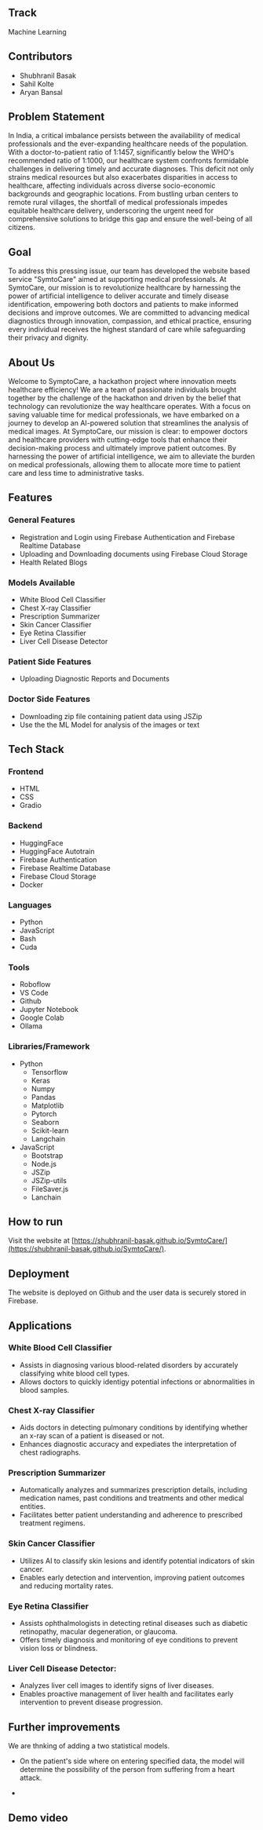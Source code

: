 ## Track

Machine Learning

## Contributors
* Shubhranil Basak
* Sahil Kolte
* Aryan Bansal


## Problem Statement

In India, a critical imbalance persists between the availability of medical professionals and the ever-expanding healthcare needs of the population. With a doctor-to-patient ratio of 1:1457, significantly below the WHO's recommended ratio of 1:1000, our healthcare system confronts formidable challenges in delivering timely and accurate diagnoses. This deficit not only strains medical resources but also exacerbates disparities in access to healthcare, affecting individuals across diverse socio-economic backgrounds and geographic locations. From bustling urban centers to remote rural villages, the shortfall of medical professionals impedes equitable healthcare delivery, underscoring the urgent need for comprehensive solutions to bridge this gap and ensure the well-being of all citizens.

## Goal

To address this pressing issue, our team has developed the website based service "SymtoCare" aimed at supporting medical professionals. At SymtoCare, our mission is to revolutionize healthcare by harnessing the power of artificial intelligence to deliver accurate and timely disease identification, empowering both doctors and patients to make informed decisions and improve outcomes. We are committed to advancing medical diagnostics through innovation, compassion, and ethical practice, ensuring every individual receives the highest standard of care while safeguarding their privacy and dignity.

## About Us

Welcome to SymptoCare, a hackathon project where innovation meets healthcare efficiency! We are a team of passionate individuals brought together by the challenge of the hackathon and driven by the belief that technology can revolutionize the way healthcare operates. With a focus on saving valuable time for medical professionals, we have embarked on a journey to develop an AI-powered solution that streamlines the analysis of medical images. At SymptoCare, our mission is clear: to empower doctors and healthcare providers with cutting-edge tools that enhance their decision-making process and ultimately improve patient outcomes. By harnessing the power of artificial intelligence, we aim to alleviate the burden on medical professionals, allowing them to allocate more time to patient care and less time to administrative tasks.

## Features

### General Features
* Registration and Login using Firebase Authentication and Firebase Realtime Database
* Uploading and Downloading documents using Firebase Cloud Storage
* Health Related Blogs

### Models Available
* White Blood Cell Classifier
* Chest X-ray Classifier
* Prescription Summarizer
* Skin Cancer Classifier
* Eye Retina Classifier
* Liver Cell Disease Detector

### Patient Side Features
* Uploading Diagnostic Reports and Documents

### Doctor Side Features
* Downloading zip file containing patient data using JSZip
* Use the the ML Model for analysis of the images or text

## Tech Stack

### Frontend
* HTML
* CSS
* Gradio
### Backend
* HuggingFace
* HuggingFace Autotrain
* Firebase Authentication
* Firebase Realtime Database
* Firebase Cloud Storage
* Docker
### Languages
* Python
* JavaScript
* Bash
* Cuda
### Tools
* Roboflow
* VS Code
* Github
* Jupyter Notebook
* Google Colab
* Ollama
### Libraries/Framework
* Python
  * Tensorflow
  * Keras
  * Numpy
  * Pandas
  * Matplotlib
  * Pytorch
  * Seaborn
  * Scikit-learn
  * Langchain
* JavaScript
  * Bootstrap
  * Node.js
  * JSZip
  * JSZip-utils
  * FileSaver.js
  * Lanchain
## How to run
Visit the website at [https://shubhranil-basak.github.io/SymtoCare/](https://shubhranil-basak.github.io/SymtoCare/).
## Deployment
The website is deployed on Github and the user data is securely stored in Firebase. 
## Applications

### White Blood Cell Classifier
* Assists in diagnosing various blood-related disorders by accurately classifying white blood cell types.
* Allows doctors to quickly identigy potential infections or abnormalities in blood samples.

### Chest X-ray Classifier
* Aids doctors in detecting pulmonary conditions by identifying whether an x-ray scan of a patient is diseased or not.
* Enhances diagnostic accuracy and expediates the interpretation of chest radiographs.

### Prescription Summarizer
* Automatically analyzes and summarizes prescription details, including medication names, past conditions and treatments and other medical entities.
* Facilitates better patient understanding and adherence to prescribed treatment regimens.

### Skin Cancer Classifier
* Utilizes AI to classify skin lesions and identify potential indicators of skin cancer.
* Enables early detection and intervention, improving patient outcomes and reducing mortality rates.

### Eye Retina Classifier
* Assists ophthalmologists in detecting retinal diseases such as diabetic retinopathy, macular degeneration, or glaucoma.
* Offers timely diagnosis and monitoring of eye conditions to prevent vision loss or blindness.

### Liver Cell Disease Detector:

* Analyzes liver cell images to identify signs of liver diseases.
* Enables proactive management of liver health and facilitates early intervention to prevent disease progression.

## Further improvements

We are thnking of adding a two statistical models. 

* On the patient's side where on entering specified data, the model will determine the possibility of the person from suffering from a heart attack.

*
## Demo video
